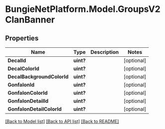 # BungieNetPlatform.Model.GroupsV2ClanBanner
## Properties

Name | Type | Description | Notes
------------ | ------------- | ------------- | -------------
**DecalId** | **uint?** |  | [optional] 
**DecalColorId** | **uint?** |  | [optional] 
**DecalBackgroundColorId** | **uint?** |  | [optional] 
**GonfalonId** | **uint?** |  | [optional] 
**GonfalonColorId** | **uint?** |  | [optional] 
**GonfalonDetailId** | **uint?** |  | [optional] 
**GonfalonDetailColorId** | **uint?** |  | [optional] 

[[Back to Model list]](../README.md#documentation-for-models) [[Back to API list]](../README.md#documentation-for-api-endpoints) [[Back to README]](../README.md)

